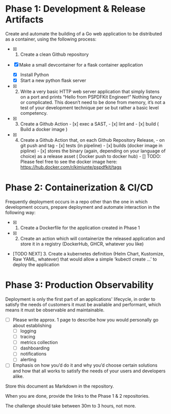 # Phase 1: Development & Release Artifacts

Create and automate the building of a Go web application to be distributed as a container, using
the following process:

- [x] 1. Create a clean Github repository

- [x] Make a small devcontainer for a flask container application
    - [x] Install Python
    - [x] Start a new python flask server

- [x] 2. Write a very basic HTTP web server application that simply listens on a port and prints
         “Hello from PSPDFKit Engineer!” Nothing fancy or complicated. This doesn’t need to be
         done from memory, it’s not a test of your development technique per se but rather a
         basic level competency.
- [x] 3. Create a Github Action 
            - [x] exec a SAST, 
            - [x] lint and 
            - [x] build ( Build a docker image )
- [x] 4. Create a Github Action that, on each Github Repository Release, 
            - on git push and tag
                    - [x] tests (in pipeline)
                    - [x] builds (docker image in pipline)
                    - [x] stores the binary (again, depending on your language of choice) as a release asset ( Docker push to docker hub)
                    - [] TODO: Please feel free to see the docker image here: https://hub.docker.com/r/kimjunte/pspdfkit/tags

# Phase 2: Containerization & CI/CD

Frequently deployment occurs in a repo other than the one in which development occurs,
prepare deployment and automate interaction in the following way:

- [x] 1. Create a Dockerfile for the application created in Phase 1
- [x] 2. Create an action which will containerize the released application and store it in a registry
         (DockerHub, GHCR, whatever you like)
- [TODO NEXT] 3. Create a kubernetes definition (Helm Chart, Kustomize, Raw YAML, whatever) that
         would allow a simple ‘kubectl create ...’ to deploy the application

# Phase 3: Production Observability

Deployment is only the first part of an applications' lifecycle, in order to satisfy the needs of
customers it must be available and performant, which means it must be observable and
maintainable. 

- [ ] Please write approx. 1 page to describe how you would personally go about
establishing 
    - [ ] logging 
    - [ ] tracing 
    - [ ] metrics collection
    - [ ] dashboarding 
    - [ ] notifications
    - [ ] alerting

- [ ] Emphasis on how you’d do it and why you’d choose certain solutions and how that all works to
satisfy the needs of your users and developers alike. 

Store this document as Markdown in the repository.

When you are done, provide the links to the Phase 1 & 2 repositories. 

The challenge should take between 30m to 3 hours, not more.